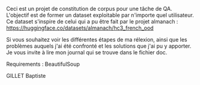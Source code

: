 Ceci est un projet de constitution de corpus pour une tâche de QA. L'objectif est de former un dataset exploitable par n'importe quel utilisateur. Ce dataset s'inspire de celui qui a pu être fait par le projet almanach : https://huggingface.co/datasets/almanach/hc3_french_ood

Si vous souhaitez voir les différentes étapes de ma rélexion, ainsi que les problèmes auquels j'ai été confronté et les solutions que j'ai pu y apporter. Je vous invite à lire mon journal qui se trouve dans le fichier doc.

Requirements : BeautifulSoup

GILLET Baptiste